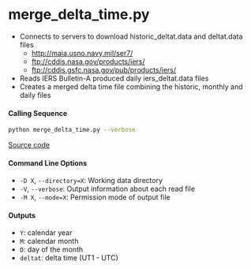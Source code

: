 merge_delta_time.py
==================

 - Connects to servers to download historic_deltat.data and deltat.data files
    * http://maia.usno.navy.mil/ser7/
    * ftp://cddis.nasa.gov/products/iers/
    * ftp://cddis.gsfc.nasa.gov/pub/products/iers/
 - Reads IERS Bulletin-A produced daily iers_deltat.data files
 - Creates a merged delta time file combining the historic, monthly and daily files

#### Calling Sequence
```bash
python merge_delta_time.py --verbose
```
[Source code](https://github.com/tsutterley/pyTMD/blob/master/scripts/merge_delta_time.py)

#### Command Line Options
 - `-D X`, `--directory=X`: Working data directory
 - `-V`, `--verbose`: Output information about each read file
 - `-M X`, `--mode=X`: Permission mode of output file

#### Outputs
 - `Y`: calendar year
 - `M`: calendar month
 - `D`: day of the month
 - `deltat`: delta time (UT1 - UTC)
